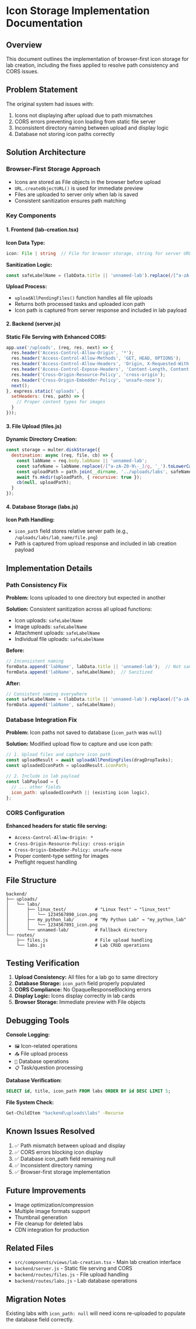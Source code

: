 # Icon Storage Implementation Documentation

## Overview
This document outlines the implementation of browser-first icon storage for lab creation, including the fixes applied to resolve path consistency and CORS issues.

## Problem Statement
The original system had issues with:
1. Icons not displaying after upload due to path mismatches
2. CORS errors preventing icon loading from static file server
3. Inconsistent directory naming between upload and display logic
4. Database not storing icon paths correctly

## Solution Architecture

### Browser-First Storage Approach
- Icons are stored as File objects in the browser before upload
- `URL.createObjectURL()` is used for immediate preview
- Files are uploaded to server only when lab is saved
- Consistent sanitization ensures path matching

### Key Components

#### 1. Frontend (lab-creation.tsx)
**Icon Data Type:**
```typescript
icon: File | string  // File for browser storage, string for server URLs
```

**Sanitization Logic:**
```javascript
const safeLabelName = (labData.title || 'unnamed-lab').replace(/[^a-zA-Z0-9\-_]/g, '_').toLowerCase();
```

**Upload Process:**
- `uploadAllPendingFiles()` function handles all file uploads
- Returns both processed tasks and uploaded icon path
- Icon path is captured from server response and included in lab payload

#### 2. Backend (server.js)
**Static File Serving with Enhanced CORS:**
```javascript
app.use('/uploads', (req, res, next) => {
  res.header('Access-Control-Allow-Origin', '*');
  res.header('Access-Control-Allow-Methods', 'GET, HEAD, OPTIONS');
  res.header('Access-Control-Allow-Headers', 'Origin, X-Requested-With, Content-Type, Accept, Authorization');
  res.header('Access-Control-Expose-Headers', 'Content-Length, Content-Type');
  res.header('Cross-Origin-Resource-Policy', 'cross-origin');
  res.header('Cross-Origin-Embedder-Policy', 'unsafe-none');
  next();
}, express.static('uploads', {
  setHeaders: (res, path) => {
    // Proper content types for images
  }
}));
```

#### 3. File Upload (files.js)
**Dynamic Directory Creation:**
```javascript
const storage = multer.diskStorage({
  destination: async (req, file, cb) => {
    const labName = req.body.labName || 'unnamed-lab';
    const safeName = labName.replace(/[^a-zA-Z0-9\-_]/g, '_').toLowerCase();
    const uploadPath = path.join(__dirname, '../uploads/labs', safeName);
    await fs.mkdir(uploadPath, { recursive: true });
    cb(null, uploadPath);
  }
});
```

#### 4. Database Storage (labs.js)
**Icon Path Handling:**
- `icon_path` field stores relative server path (e.g., `/uploads/labs/lab_name/file.png`)
- Path is captured from upload response and included in lab creation payload

## Implementation Details

### Path Consistency Fix
**Problem:** Icons uploaded to one directory but expected in another

**Solution:** Consistent sanitization across all upload functions:
- Icon uploads: `safeLabelName`
- Image uploads: `safeLabelName`  
- Attachment uploads: `safeLabelName`
- Individual file uploads: `safeLabelName`

**Before:**
```javascript
// Inconsistent naming
formData.append('labName', labData.title || 'unnamed-lab');  // Not sanitized
formData.append('labName', safeLabelName);  // Sanitized
```

**After:**
```javascript
// Consistent naming everywhere
const safeLabelName = (labData.title || 'unnamed-lab').replace(/[^a-zA-Z0-9\-_]/g, '_').toLowerCase();
formData.append('labName', safeLabelName);
```

### Database Integration Fix
**Problem:** Icon paths not saved to database (`icon_path` was `null`)

**Solution:** Modified upload flow to capture and use icon path:
```javascript
// 1. Upload files and capture icon path
const uploadResult = await uploadAllPendingFiles(dragDropTasks);
const uploadedIconPath = uploadResult.iconPath;

// 2. Include in lab payload
const labPayload = {
  // ... other fields
  icon_path: uploadedIconPath || (existing icon logic),
};
```

### CORS Configuration
**Enhanced headers for static file serving:**
- `Access-Control-Allow-Origin: *`
- `Cross-Origin-Resource-Policy: cross-origin`
- `Cross-Origin-Embedder-Policy: unsafe-none`
- Proper content-type setting for images
- Preflight request handling

## File Structure
```
backend/
├── uploads/
│   └── labs/
│       ├── linux_test/           # "Linux Test" → "linux_test"
│       │   └── 1234567890_icon.png
│       ├── my_python_lab/        # "My Python Lab" → "my_python_lab"
│       │   └── 1234567891_icon.png
│       └── unnamed-lab/          # Fallback directory
└── routes/
    ├── files.js                  # File upload handling
    └── labs.js                   # Lab CRUD operations
```

## Testing Verification
1. **Upload Consistency:** All files for a lab go to same directory
2. **Database Storage:** `icon_path` field properly populated
3. **CORS Compliance:** No OpaqueResponseBlocking errors
4. **Display Logic:** Icons display correctly in lab cards
5. **Browser Storage:** Immediate preview with File objects

## Debugging Tools
**Console Logging:**
- `🖼️` Icon-related operations
- `📤` File upload process
- `💾` Database operations
- `📋` Task/question processing

**Database Verification:**
```sql
SELECT id, title, icon_path FROM labs ORDER BY id DESC LIMIT 5;
```

**File System Check:**
```bash
Get-ChildItem "backend\uploads\labs" -Recurse
```

## Known Issues Resolved
1. ✅ Path mismatch between upload and display
2. ✅ CORS errors blocking icon display
3. ✅ Database icon_path field remaining null
4. ✅ Inconsistent directory naming
5. ✅ Browser-first storage implementation

## Future Improvements
- Image optimization/compression
- Multiple image formats support
- Thumbnail generation
- File cleanup for deleted labs
- CDN integration for production

## Related Files
- `src/components/views/lab-creation.tsx` - Main lab creation interface
- `backend/server.js` - Static file serving and CORS
- `backend/routes/files.js` - File upload handling
- `backend/routes/labs.js` - Lab database operations

## Migration Notes
Existing labs with `icon_path: null` will need icons re-uploaded to populate the database field correctly.
